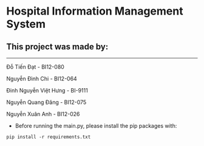 # Hospital Information Management System

## This project was made by:
---
Đỗ Tiến Đạt - BI12-080

Nguyễn Đình Chi - BI12-064

Đinh Nguyễn Việt Hưng - BI-9111

Nguyễn Quang Đăng - BI12-075

Nguyễn Xuân Anh - BI12-026

- Before running the main.py, please install the pip packages with:

```bazaar
pip install -r requirements.txt
```